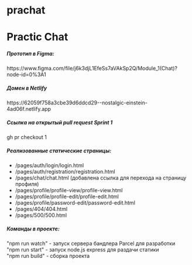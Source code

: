 # prachat
<h1>Practic Chat</h1>

<h5>Прототип в Figma:</h5>
https://www.figma.com/file/j6k3djL1EfeSs7aVAkSp2Q/Module_1(Chat)?node-id=0%3A1
<br>
<h5>Домен в Netlify</h5>
https://62059f758a3cbe39d6ddcd29--nostalgic-einstein-4ad06f.netlify.app
<br>
<h5>Ссылка на открытый pull request Sprint 1</h5>
gh pr checkout 1
<h5>Реализованные статические страницы:</h5>
<ul>
  <li>/pages/auth/login/login.html</li>
  <li>/pages/auth/registration/registration.html</li>
  <li>/pages/chat/chat.html (добавлена ссылка для перехода на страницу профиля)</li>
  <li>/pages/profile/profile-view/profile-view.html</li>
  <li>/pages/profile/profile-edit/profile-edit.html</li>
  <li>/pages/profile/password-edit/password-edit.html</li>
  <li>/pages/404/404.html</li>
  <li>/pages/500/500.html</li>
</ul>
<h5>Команды в проекте:</h5>
  "npm run watch" - запуск сервера бандлера Parcel для разработки<br>
  "npm run start" - запуск node.js express для раздачи статики<br>
  "npm run build" - сборка проекта<br>
